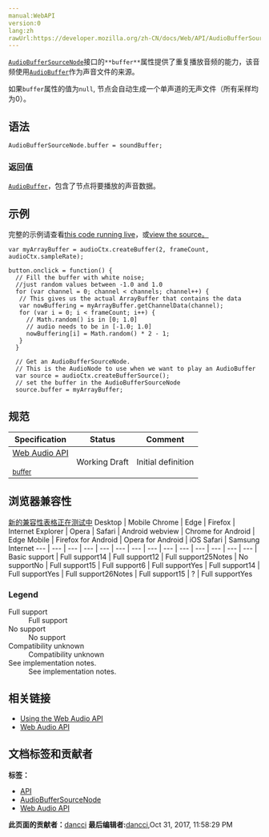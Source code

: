 ```yaml
---
manual:WebAPI
version:0
lang:zh
rawUrl:https://developer.mozilla.org/zh-CN/docs/Web/API/AudioBufferSourceNode/buffer
---
```






[`AudioBufferSourceNode`](%2543 "AudioBufferSourceNode 接口继承自")接口的`**buffer**`属性提供了重复播放音频的能力，该音频使用[`AudioBuffer`](%2542 "这些类型对象被设计来控制小音频片段，往往短于45秒。对于更长的声音，通过 MediaElementAudioSourceNode来实现更为合适。缓存区（buffer）包含以下数据：不间断的IEEE75432位线性PCM，从-1到1的范围额定，就是说，32位的浮点缓存区的每个样本在-1.0到1.0之间。如果AudioBuffer有不同的频道，他们通常被保存在独立的缓存区。")作为声音文件的来源。



如果`buffer`属性的值为`null`, 节点会自动生成一个单声道的无声文件（所有采样均为0）。


## 语法<a name="语法"></a>

```
AudioBufferSourceNode.buffer = soundBuffer;

```

### 返回值<a name="返回值"></a>


[`AudioBuffer`](%2542 "这些类型对象被设计来控制小音频片段，往往短于45秒。对于更长的声音，通过 MediaElementAudioSourceNode来实现更为合适。缓存区（buffer）包含以下数据：不间断的IEEE75432位线性PCM，从-1到1的范围额定，就是说，32位的浮点缓存区的每个样本在-1.0到1.0之间。如果AudioBuffer有不同的频道，他们通常被保存在独立的缓存区。")，包含了节点将要播放的声音数据。


## 示例<a name="示例"></a>


完整的示例请查看[this code running live](%3766 "")，或[view the source。](%3767 "")



```
var myArrayBuffer = audioCtx.createBuffer(2, frameCount, audioCtx.sampleRate);

button.onclick = function() {
  // Fill the buffer with white noise;
  //just random values between -1.0 and 1.0
  for (var channel = 0; channel < channels; channel++) {
   // This gives us the actual ArrayBuffer that contains the data
   var nowBuffering = myArrayBuffer.getChannelData(channel);
   for (var i = 0; i < frameCount; i++) {
     // Math.random() is in [0; 1.0]
     // audio needs to be in [-1.0; 1.0]
     nowBuffering[i] = Math.random() * 2 - 1;
   }
  }

  // Get an AudioBufferSourceNode.
  // This is the AudioNode to use when we want to play an AudioBuffer
  var source = audioCtx.createBufferSource();
  // set the buffer in the AudioBufferSourceNode
  source.buffer = myArrayBuffer; 

```

## 规范<a name="规范"></a>
Specification | Status | Comment 
 ---  |  ---  |  ---  | 
[Web Audio API<br></br><small>buffer</small>](%22790 "") | Working Draft | Initial definition 


## 浏览器兼容性<a name="浏览器兼容性"></a>
[新的兼容性表格正在测试中<i></i>](%3360 "")
<abbr>Desktop<i></i></abbr> | <abbr>Mobile<i></i></abbr> 
<abbr>Chrome<i></i></abbr> | <abbr>Edge<i></i></abbr> | <abbr>Firefox<i></i></abbr> | <abbr>Internet Explorer<i></i></abbr> | <abbr>Opera<i></i></abbr> | <abbr>Safari<i></i></abbr> | <abbr>Android webview<i></i></abbr> | <abbr>Chrome for Android<i></i></abbr> | <abbr>Edge Mobile<i></i></abbr> | <abbr>Firefox for Android<i></i></abbr> | <abbr>Opera for Android<i></i></abbr> | <abbr>iOS Safari<i></i></abbr> | <abbr>Samsung Internet<i></i></abbr> 
 ---  |  ---  |  ---  |  ---  |  ---  |  ---  |  ---  |  ---  |  ---  |  ---  |  ---  |  ---  |  ---  |  ---  | 
Basic support | <abbr>Full support</abbr>14 | <abbr>Full support</abbr>12 | <abbr>Full support</abbr>25<abbr>Notes<i></i></abbr> | <abbr>No support</abbr>No | <abbr>Full support</abbr>15 | <abbr>Full support</abbr>6 | <abbr>Full support</abbr>Yes | <abbr>Full support</abbr>14 | <abbr>Full support</abbr>Yes | <abbr>Full support</abbr>26<abbr>Notes<i></i></abbr> | <abbr>Full support</abbr>15 | <abbr>?</abbr> | <abbr>Full support</abbr>Yes 


### Legend<a name="Legend"></a>
<dl><dt id=''><abbr>Full support</abbr></dt><dd>Full support</dd><dt id=''><abbr>No support</abbr></dt><dd>No support</dd><dt id=''><abbr>Compatibility unknown</abbr></dt><dd>Compatibility unknown</dd><dt id=''><abbr>See implementation notes.<i></i></abbr></dt><dd>See implementation notes.</dd></dl>


## 相关链接<a name="相关链接"></a>

* [Using the Web Audio API](%3743 "")
* [Web Audio API](%417 "")



## 文档标签和贡献者
**标签：**
* [API](%50 "")
* [AudioBufferSourceNode](%22791 "")
* [Web Audio API](%3830 "")

**此页面的贡献者：**[dancci](%22772 "")
**最后编辑者:**[dancci](%22772 ""),<time>Oct 31, 2017, 11:58:29 PM</time>



